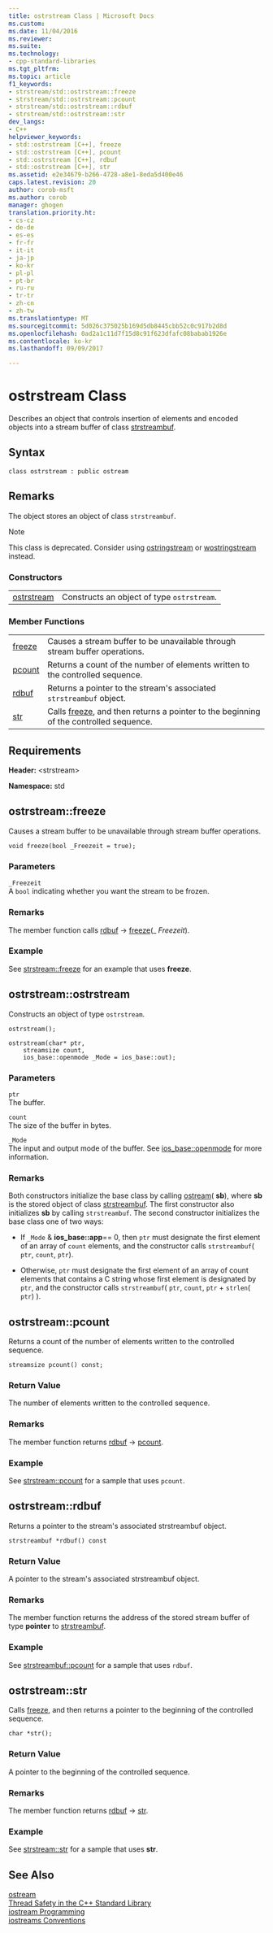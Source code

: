 ```yaml
---
title: ostrstream Class | Microsoft Docs
ms.custom: 
ms.date: 11/04/2016
ms.reviewer: 
ms.suite: 
ms.technology:
- cpp-standard-libraries
ms.tgt_pltfrm: 
ms.topic: article
f1_keywords:
- strstream/std::ostrstream::freeze
- strstream/std::ostrstream::pcount
- strstream/std::ostrstream::rdbuf
- strstream/std::ostrstream::str
dev_langs:
- C++
helpviewer_keywords:
- std::ostrstream [C++], freeze
- std::ostrstream [C++], pcount
- std::ostrstream [C++], rdbuf
- std::ostrstream [C++], str
ms.assetid: e2e34679-b266-4728-a8e1-8eda5d400e46
caps.latest.revision: 20
author: corob-msft
ms.author: corob
manager: ghogen
translation.priority.ht:
- cs-cz
- de-de
- es-es
- fr-fr
- it-it
- ja-jp
- ko-kr
- pl-pl
- pt-br
- ru-ru
- tr-tr
- zh-cn
- zh-tw
ms.translationtype: MT
ms.sourcegitcommit: 5d026c375025b169d5db8445cbb52c0c917b2d8d
ms.openlocfilehash: 0ad2a1c11d7f15d8c91f623dfafc08babab1926e
ms.contentlocale: ko-kr
ms.lasthandoff: 09/09/2017

---
```

# <a name="ostrstream-class"></a>ostrstream Class
Describes an object that controls insertion of elements and encoded objects into a stream buffer of class [strstreambuf](../standard-library/strstreambuf-class.md).  
  
## <a name="syntax"></a>Syntax  
  
```
class ostrstream : public ostream
```  
  
## <a name="remarks"></a>Remarks  
 The object stores an object of class `strstreambuf`.  
  
> [!NOTE]
>  This class is deprecated. Consider using [ostringstream](../standard-library/sstream-typedefs.md#ostringstream) or [wostringstream](../standard-library/sstream-typedefs.md#wostringstream) instead.  
  
### <a name="constructors"></a>Constructors  
  
|||  
|-|-|  
|[ostrstream](#ostrstream)|Constructs an object of type `ostrstream`.|  
  
### <a name="member-functions"></a>Member Functions  
  
|||  
|-|-|  
|[freeze](#freeze)|Causes a stream buffer to be unavailable through stream buffer operations.|  
|[pcount](#pcount)|Returns a count of the number of elements written to the controlled sequence.|  
|[rdbuf](#rdbuf)|Returns a pointer to the stream's associated `strstreambuf` object.|  
|[str](#str)|Calls [freeze](../standard-library/strstreambuf-class.md#freeze), and then returns a pointer to the beginning of the controlled sequence.|  
  
## <a name="requirements"></a>Requirements  
 **Header:** \<strstream>  
  
 **Namespace:** std  
  
##  <a name="freeze"></a>  ostrstream::freeze  
 Causes a stream buffer to be unavailable through stream buffer operations.  
  
```
void freeze(bool _Freezeit = true);
```  
  
### <a name="parameters"></a>Parameters  
 `_Freezeit`  
 A `bool` indicating whether you want the stream to be frozen.  
  
### <a name="remarks"></a>Remarks  
 The member function calls [rdbuf](#rdbuf) -> [freeze](../standard-library/strstreambuf-class.md#freeze)(_ *Freezeit*).  
  
### <a name="example"></a>Example  
  See [strstream::freeze](../standard-library/strstreambuf-class.md#freeze) for an example that uses **freeze**.  
  
##  <a name="ostrstream"></a>  ostrstream::ostrstream  
 Constructs an object of type `ostrstream`.  
  
```
ostrstream();

ostrstream(char* ptr,
    streamsize count,
    ios_base::openmode _Mode = ios_base::out);
```  
  
### <a name="parameters"></a>Parameters  
 `ptr`  
 The buffer.  
  
 `count`  
 The size of the buffer in bytes.  
  
 `_Mode`  
 The input and output mode of the buffer. See [ios_base::openmode](../standard-library/ios-base-class.md#openmode) for more information.  
  
### <a name="remarks"></a>Remarks  
 Both constructors initialize the base class by calling [ostream](../standard-library/ostream-typedefs.md#ostream)( **sb**), where **sb** is the stored object of class [strstreambuf](../standard-library/strstreambuf-class.md). The first constructor also initializes **sb** by calling `strstreambuf`. The second constructor initializes the base class one of two ways:  
  
-   If `_Mode` & **ios_base::app**== 0, then `ptr` must designate the first element of an array of `count` elements, and the constructor calls `strstreambuf`( `ptr`, `count`, `ptr`).  
  
-   Otherwise, `ptr` must designate the first element of an array of count elements that contains a C string whose first element is designated by `ptr`, and the constructor calls `strstreambuf`( `ptr`, `count`, `ptr` + `strlen`( `ptr`) ).  
  
##  <a name="pcount"></a>  ostrstream::pcount  
 Returns a count of the number of elements written to the controlled sequence.  
  
```
streamsize pcount() const;
```  
  
### <a name="return-value"></a>Return Value  
 The number of elements written to the controlled sequence.  
  
### <a name="remarks"></a>Remarks  
 The member function returns [rdbuf](#rdbuf) -> [pcount](../standard-library/strstreambuf-class.md#pcount).  
  
### <a name="example"></a>Example  
  See [strstream::pcount](../standard-library/strstreambuf-class.md#pcount) for a sample that uses `pcount`.  
  
##  <a name="rdbuf"></a>  ostrstream::rdbuf  
 Returns a pointer to the stream's associated strstreambuf object.  
  
```
strstreambuf *rdbuf() const
```  
  
### <a name="return-value"></a>Return Value  
 A pointer to the stream's associated strstreambuf object.  
  
### <a name="remarks"></a>Remarks  
 The member function returns the address of the stored stream buffer of type **pointer** to [strstreambuf](../standard-library/strstreambuf-class.md).  
  
### <a name="example"></a>Example  
  See [strstreambuf::pcount](../standard-library/strstreambuf-class.md#pcount) for a sample that uses `rdbuf`.  
  
##  <a name="str"></a>  ostrstream::str  
 Calls [freeze](../standard-library/strstreambuf-class.md#freeze), and then returns a pointer to the beginning of the controlled sequence.  
  
```
char *str();
```  
  
### <a name="return-value"></a>Return Value  
 A pointer to the beginning of the controlled sequence.  
  
### <a name="remarks"></a>Remarks  
 The member function returns [rdbuf](#rdbuf) -> [str](../standard-library/strstreambuf-class.md#str).  
  
### <a name="example"></a>Example  
  See [strstream::str](../standard-library/strstreambuf-class.md#str) for a sample that uses **str**.  
  
## <a name="see-also"></a>See Also  
 [ostream](../standard-library/ostream-typedefs.md#ostream)   
 [Thread Safety in the C++ Standard Library](../standard-library/thread-safety-in-the-cpp-standard-library.md)   
 [iostream Programming](../standard-library/iostream-programming.md)   
 [iostreams Conventions](../standard-library/iostreams-conventions.md)




